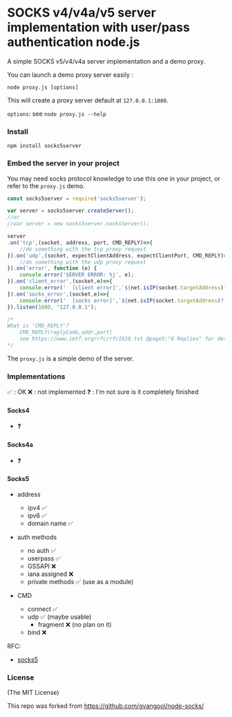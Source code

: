 SOCKS v4/v4a/v5 server implementation with user/pass authentication node.js
=============================================================================

A simple SOCKS v5/v4/v4a server implementation and a demo proxy.

You can launch a demo proxy server easily :

```
node proxy.js [options]
```

This will create a proxy server default at `127.0.0.1:1080`.

`options`: see `node proxy.js --help`


### Install

```
npm install socks5server
```

### Embed the server in your project

You may need socks protocol knowledge to use this one in your project, or refer to the `proxy.js` demo.

```javascript
const socks5server = require('socks5server');

var server = socks5server.createServer();
//or
//var server = new socks5server.socksServer();

server
.on('tcp',(socket, address, port, CMD_REPLY)=>{
	//do something with the tcp proxy request
}).on('udp',(socket, expectClientAddress, expectClientPort, CMD_REPLY)=>{
	//do something with the udp proxy request
}).on('error', function (e) {
	console.error('SERVER ERROR: %j', e);
}).on('client_error',(socket,e)=>{
	console.error('  [client error]',`${net.isIP(socket.targetAddress)?'':'('+socket.targetAddress+')'} ${socket.remoteAddress}:${socket.targetPort}`,e.message);
}).on('socks_error',(socket,e)=>{
	console.error('  [socks error]',`${net.isIP(socket.targetAddress)?'':'('+(socket.targetAddress||"unknown")+')'} ${socket.remoteAddress||"unknown"}}:${socket.targetPort||"unknown"}`,e);
}).listen(1080, "127.0.0.1");

/*
What is 'CMD_REPLY'?
	CMD_REPLY(replyCode,addr,port)
	see https://www.ietf.org/rfc/rfc1928.txt @page5:"6 Replies" for details
*/
```
The `proxy.js` is a simple demo of the server.

### Implementations

✅ : OK
❌ : not implemented
❓ : I'm not sure is it completely finished

#### Socks4
* ❓ 					

#### Socks4a
* ❓

#### Socks5
* address
	* ipv4				✅
	* ipv6				✅
	* domain name		✅

* auth methods
	* no auth 			✅
	* userpass 			✅
	* GSSAPI 			❌
	* iana assigned		❌
	* private methods	✅ (use as a module)

* CMD
	* connect			✅
	* udp				✅ (maybe usable)
		* fragment		❌ (no plan on it)
	* bind 				❌
	
	

RFC:
* [socks5](https://www.ietf.org/rfc/rfc1928.txt)

### License

(The MIT License)

This repo was forked from https://github.com/gvangool/node-socks/